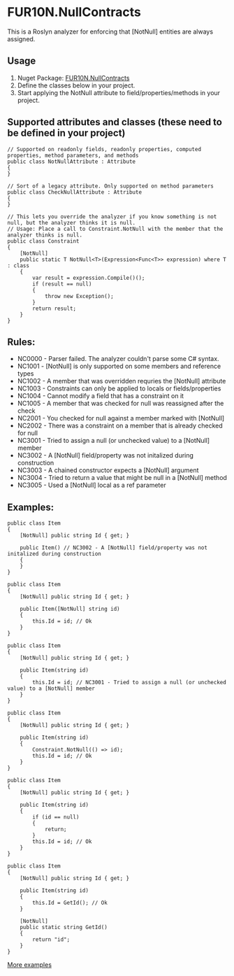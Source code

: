 # FUR10N.NullContracts

This is a Roslyn analyzer for enforcing that [NotNull] entities are always assigned.

## Usage
1. Nuget Package: [FUR10N.NullContracts](https://www.nuget.org/packages/FUR10N.NullContracts)
2. Define the classes below in your project.
3. Start applying the NotNull attribute to field/properties/methods in your project.

## Supported attributes and classes (these need to be defined in your project)
```
// Supported on readonly fields, readonly properties, computed properties, method parameters, and methods
public class NotNullAttribute : Attribute
{
}

// Sort of a legacy attribute. Only supported on method parameters
public class CheckNullAttribute : Attribute
{
}

// This lets you override the analyzer if you know something is not null, but the analyzer thinks it is null.
// Usage: Place a call to Constraint.NotNull with the member that the analyzer thinks is null.
public class Constraint
{
    [NotNull]
    public static T NotNull<T>(Expression<Func<T>> expression) where T : class
    {
        var result = expression.Compile()();
        if (result == null)
        {
            throw new Exception();
        }
        return result;
    }
}
```

## Rules:
* NC0000 - Parser failed. The analyzer couldn't parse some C# syntax.
* NC1001 - [NotNull] is only supported on some members and reference types
* NC1002 - A member that was overridden requries the [NotNull] attribute
* NC1003 - Constraints can only be applied to locals or fields/properties
* NC1004 - Cannot modify a field that has a constraint on it
* NC1005 - A member that was checked for null was reassigned after the check
* NC2001 - You checked for null against a member marked with [NotNull]
* NC2002 - There was a constraint on a member that is already checked for null
* NC3001 - Tried to assign a null (or unchecked value) to a [NotNull] member
* NC3002 - A [NotNull] field/property was not initalized during construction
* NC3003 - A chained constructor expects a [NotNull] argument
* NC3004 - Tried to return a value that might be null in a [NotNull] method
* NC3005 - Used a [NotNull] local as a ref parameter

## Examples:
```
public class Item
{
    [NotNull] public string Id { get; }
	
    public Item() // NC3002 - A [NotNull] field/property was not initalized during construction
    {
    }
}
```

```
public class Item
{
    [NotNull] public string Id { get; }

    public Item([NotNull] string id)
    {
        this.Id = id; // Ok
    }
}
```

```
public class Item
{
    [NotNull] public string Id { get; }

    public Item(string id)
    {
        this.Id = id; // NC3001 - Tried to assign a null (or unchecked value) to a [NotNull] member
    }
}
```

```
public class Item
{
    [NotNull] public string Id { get; }

    public Item(string id)
    {
        Constraint.NotNull(() => id);
        this.Id = id; // Ok
    }
}
```

```
public class Item
{
    [NotNull] public string Id { get; }

    public Item(string id)
    {
        if (id == null)
        {
            return;
        }
        this.Id = id; // Ok
    }
}
```

```
public class Item
{
    [NotNull] public string Id { get; }

    public Item(string id)
    {
        this.Id = GetId(); // Ok
    }
    
    [NotNull]
    public static string GetId()
    {
        return "id";
    }
}
```

[More examples](Tests/FUR10N.NullContractsTests)
